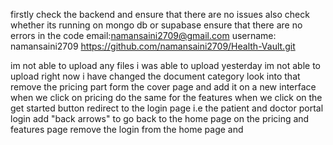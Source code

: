 firstly check the backend and ensure that there are no issues also check whether its running on mongo db or supabase 
ensure that there are no errors in the code 
email:namansaini2709@gmail.com
username: namansaini2709
https://github.com/namansaini2709/Health-Vault.git

im not able to upload any files i was able to upload yesterday im not able to upload right now i have changed the document category look into that 
remove the pricing part form the cover page and add it on a new interface when we click on pricing do the same for the features 
when we click on the get started button redirect to the login page i.e the patient and doctor portal login
add "back arrows" to go back to the home page on the pricing and features page 
remove the login from the home page and 